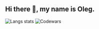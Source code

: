 ## Hi there 👋, my name is Oleg.

![Langs stats](https://github-readme-stats.vercel.app/api/top-langs/?username=Legabog&layout=compact)
![Codewars](https://github.r2v.ch/codewars?user=USERNAME&hide_clan=true&top_languages=true&stroke=%23b362ff&theme=purple_dark)
<!--
**Legabog/Legabog** is a ✨ _special_ ✨ repository because its `README.md` (this file) appears on your GitHub profile.
